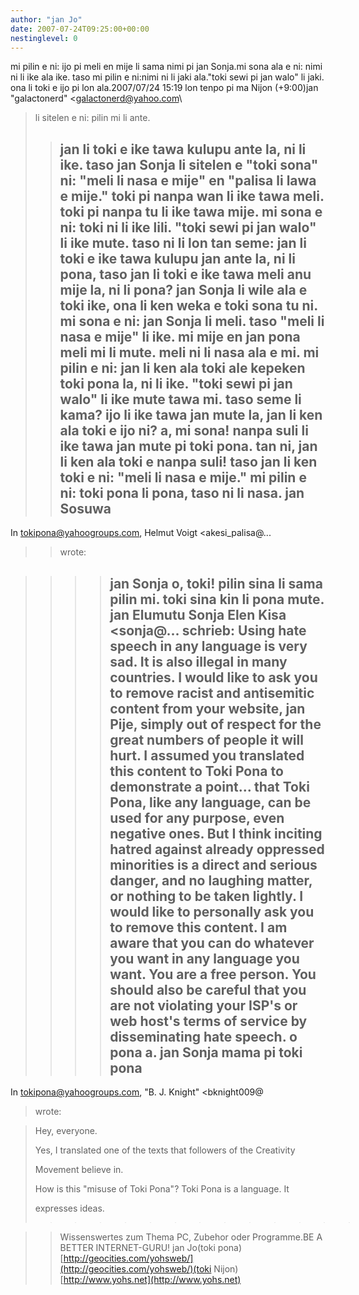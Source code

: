 ```yaml
---
author: "jan Jo"
date: 2007-07-24T09:25:00+00:00
nestinglevel: 0
---
```

mi pilin e ni: ijo pi meli en mije li sama nimi pi jan Sonja.mi sona ala e ni: nimi ni li ike ala ike. taso mi pilin e ni:nimi ni li jaki ala."toki sewi pi jan walo" li jaki. ona li toki e ijo pi lon ala.2007/07/24 15:19 lon tenpo pi ma Nijon (+9:00)jan "galactonerd" <[galactonerd@yahoo.com](mailto://galactonerd@yahoo.com)\
> li sitelen e ni:
>pilin mi li ante.
>>jan li toki e ike tawa kulupu ante la, ni li ike. taso jan Sonja li
>sitelen e "toki sona" ni: "meli li nasa e mije" en "palisa li lawa e
>mije." toki pi nanpa wan li ike tawa meli. toki pi nanpa tu li ike
>tawa mije. mi sona e ni: toki ni li ike lili. "toki sewi pi jan
>walo" li ike mute. taso ni li lon tan seme: jan li toki e ike tawa
>kulupu jan ante la, ni li pona, taso jan li toki e ike tawa meli anu
>mije la, ni li pona?
>>jan Sonja li wile ala e toki ike, ona li ken weka e toki sona tu ni.
>mi sona e ni: jan Sonja li meli. taso "meli li nasa e mije" li ike.
>mi mije en jan pona meli mi li mute. meli ni li nasa ala e mi.
>>mi pilin e ni: jan li ken ala toki ale kepeken toki pona la, ni li
>ike. "toki sewi pi jan walo" li ike mute tawa mi. taso seme li
>kama? ijo li ike tawa jan mute la, jan li ken ala toki e ijo ni?
>>a, mi sona! nanpa suli li ike tawa jan mute pi toki pona. tan ni,
>jan li ken ala toki e nanpa suli!
>>taso jan li ken toki e ni: "meli li nasa e mije."
>>mi pilin e ni: toki pona li pona, taso ni li nasa.
>>jan Sosuwa
>>---
 In [tokipona@yahoogroups.com](mailto://tokipona@yahoogroups.com), Helmut Voigt <akesi\_palisa@...
>>wrote:

>>>> jan Sonja o, toki!
>> pilin sina li sama pilin mi. toki sina kin li pona mute.
>> jan Elumutu
>>>> Sonja Elen Kisa <sonja@...
> schrieb:
>> Using hate speech in any language is very sad. It is also
>illegal in
>> many countries. I would like to ask you to remove racist and
>> antisemitic content from your website, jan Pije, simply out of
>respect
>> for the great numbers of people it will hurt.
>>>> I assumed you translated this content to Toki Pona to demonstrate a
>> point... that Toki Pona, like any language, can be used for any
>> purpose, even negative ones. But I think inciting hatred against
>> already oppressed minorities is a direct and serious danger, and no
>> laughing matter, or nothing to be taken lightly.
>>>> I would like to personally ask you to remove this content. I am
>aware
>> that you can do whatever you want in any language you want. You are
>a
>> free person. You should also be careful that you are not violating
>> your ISP's or web host's terms of service by disseminating hate
>speech.
>>>> o pona a.
>>>> jan Sonja
>> mama pi toki pona
>>>> ---
 In [tokipona@yahoogroups.com](mailto://tokipona@yahoogroups.com), "B. J. Knight" <bknight009@
> wrote:

>> 
>>> 
> Hey, everyone.
>> 
>>> 
> Yes, I translated one of the texts that followers of the
>Creativity
>> 
> Movement believe in.
>> 
>>> 
> How is this "misuse of Toki Pona"? Toki Pona is a language. It
>> 
> expresses ideas.
>>>>>>>>>>>>>> ---------------------------------

>> Wissenswertes zum Thema PC, Zubehor oder Programme.BE A BETTER
>INTERNET-GURU!
>> jan Jo(toki pona) [http://geocities.com/yohsweb/](http://geocities.com/yohsweb/)(toki Nijon) [http://www.yohs.net](http://www.yohs.net)